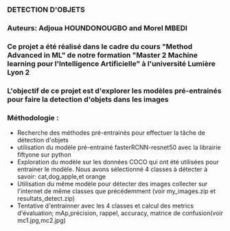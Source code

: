 ### DETECTION D'OBJETS

### Auteurs: Adjoua HOUNDONOUGBO and Morel MBEDI

### Ce projet  a été réalisé dans le cadre du cours "Method Advanced in ML" de notre formation "Master 2  Machine learning pour l'Intelligence Artificielle" à l'université Lumière Lyon 2


### L'objectif de ce projet est d'explorer les modèles  pré-entrainés pour faire la detection d'objets dans les images

### Méthodologie :

- Recherche des méthodes pré-entrainés pour effectuer la tâche de détection d'objets
- utilisation  du modèle  pré-entrainé  fasterRCNN-resnet50 avec  la librairie fiftyone sur python
- Exploration du modèle sur les données COCO qui ont été utilisées pour entrainer le modèle. Nous avons sélectionné 4 classes à détecter à savoir: cat,dog,apple,et orange
- Utilisation du même modèle pour détecter des images collecter sur l'internet de même classes que précédemment (voir my_images.zip et resultats_detect.zip)
- Tentative d'entrainner avec les 4 classes et calcul des metrics d'évaluation; mAp,précision, rappel, accuracy, matrice de confusion(voir mc1.jpg,mc2.jpg)


